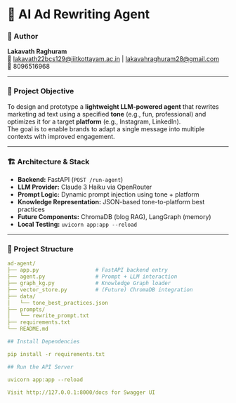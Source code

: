 # 🎯 AI Ad Rewriting Agent

### 👤 Author  
**Lakavath Raghuram**  
📧 lakavath22bcs129@iiitkottayam.ac.in | lakavahraghuram28@gmail.com  
📱 8096516968  

---

### 📝 Project Objective

To design and prototype a **lightweight LLM-powered agent** that rewrites marketing ad text using a specified **tone** (e.g., fun, professional) and optimizes it for a target **platform** (e.g., Instagram, LinkedIn).  
The goal is to enable brands to adapt a single message into multiple contexts with improved engagement.

---

### 🏗️ Architecture & Stack

- **Backend:** FastAPI (`POST /run-agent`)
- **LLM Provider:** Claude 3 Haiku via OpenRouter
- **Prompt Logic:** Dynamic prompt injection using tone + platform
- **Knowledge Representation:** JSON-based tone-to-platform best practices
- **Future Components:** ChromaDB (blog RAG), LangGraph (memory)
- **Local Testing:** `uvicorn app:app --reload`

---

### 📁 Project Structure

```yaml
ad-agent/
├── app.py                  # FastAPI backend entry
├── agent.py                # Prompt + LLM interaction
├── graph_kg.py             # Knowledge Graph loader
├── vector_store.py         # (Future) ChromaDB integration
├── data/
│   └── tone_best_practices.json
├── prompts/
│   └── rewrite_prompt.txt
├── requirements.txt
└── README.md

## Install Dependencies

pip install -r requirements.txt

## Run the API Server

uvicorn app:app --reload

Visit http://127.0.0.1:8000/docs for Swagger UI

